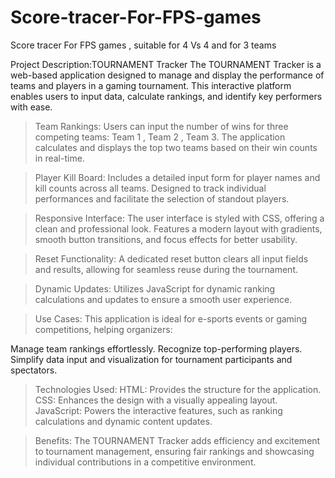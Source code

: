 # Score-tracer-For-FPS-games
Score tracer For FPS games , suitable for  4 Vs 4 and for 3 teams  


Project Description:TOURNAMENT Tracker
The TOURNAMENT Tracker is a web-based application designed to manage and display the performance of teams and players in a gaming tournament. This interactive platform enables users to input data, calculate rankings, and identify key performers with ease.


> Team Rankings:
Users can input the number of wins for three competing teams: Team 1 , Team 2 , Team 3.
The application calculates and displays the top two teams based on their win counts in real-time.

> Player Kill Board:
Includes a detailed input form for player names and kill counts across all teams.
Designed to track individual performances and facilitate the selection of standout players.

> Responsive Interface:
The user interface is styled with CSS, offering a clean and professional look.
Features a modern layout with gradients, smooth button transitions, and focus effects for better usability.

> Reset Functionality:
A dedicated reset button clears all input fields and results, allowing for seamless reuse during the tournament.

> Dynamic Updates:
Utilizes JavaScript for dynamic ranking calculations and updates to ensure a smooth user experience.

> Use Cases:
This application is ideal for e-sports events or gaming competitions, helping organizers:

Manage team rankings effortlessly.
Recognize top-performing players.
Simplify data input and visualization for tournament participants and spectators.

> Technologies Used:
HTML: Provides the structure for the application.
CSS: Enhances the design with a visually appealing layout.
JavaScript: Powers the interactive features, such as ranking calculations and dynamic content updates.

> Benefits:
The TOURNAMENT Tracker adds efficiency and excitement to tournament management, ensuring fair rankings and showcasing individual contributions in a competitive environment.
